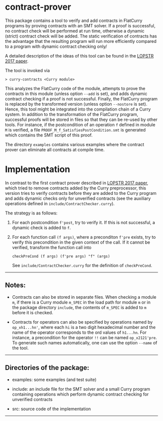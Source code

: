 contract-prover
===============

This package contains a tool to verify and add contracts in FlatCurry programs
by proving contracts with an SMT solver. If a proof is successful,
no contract check will be performed at run time, otherwise
a dynamic (strict) contract check will be added.
The static verification of contracts has the advantage that
the resulting program will run more efficiently compared
to a program with dynamic contract checking only/

A detailed description of the ideas of this tool can be found in the
[LOPSTR 2017 paper](https://dx.doi.org/10.1007/978-3-319-94460-9_19).

The tool is invoked via

    > curry-contracts <Curry module>

This analyzes the FlatCurry code of the module, attempts to prove
the contracts in this module (unless option `--add` is set),
and adds dynamic contract checking if a proof is not successful.
Finally, the FlatCurry program is replaced by the transformed version
(unless option `--nostore` is set).
Hence, this tool might be integrated into the compilation chain
of a Curry system.
In addition to the transformation of the FlatCurry program,
successful proofs will be stored in files so that they can
be re-used by other tools. For instance, if the postcondition
of an operation `f` defined in module `M` is verified,
a file `PROOF_M_f_SatisfiesPostCondition.smt` is generated
which contains the SMT script of this proof.

The directory `examples` contains various examples where the
contract prover can eliminate all contracts at compile time.


Implementation
==============

In contrast to the first contract prover described in
[LOPSTR 2017 paper](https://dx.doi.org/10.1007/978-3-319-94460-9_19),
which tried to remove contracts added by the Curry preprocessor,
this version tries to verify contracts before they are added
to the Curry program and adds dynamic checks only for unverified contracts
(see the auxiliary operations defined in `include/ContractChecker.curry`).

The strategy is as follows:

1. For each postcondition `f'post`, try to verify it.
   If this is not successful, a dynamic check is added to `f`.

2. For each function call `(f args)`, where a preconditon `f'pre` exists,
   try to verify this precondition in the given context of the call.
   If it cannot be verified, transform the function call into

       checkPreCond (f args) (f'pre args) "f" (args)

   See `include/ContractChecker.curry` for the definition of `checkPreCond`.

---------------------------------------------------------------------------

Notes:
------

- Contracts can also be stored in separate files.
  When checking a module `m`, if there is a Curry module `m_SPEC`
  in the load path for module `m` or in the package directory `include`,
  the contents of `m_SPEC` is added to `m` before it is checked.

- Contracts for operators can also be specified by
  operations named by `op_xh1...hn'`, where each
  `hi` is a two digit hexadecimal number and the name
  of the operator corresponds to the ord values of `h1...hn`.
  For instance, a precondition for the operator `!!` can be named
  `op_x2121'pre`. To generate such names automatically,
  one can use the option `--name` of the tool.

---------------------------------------------------------------------------

Directories of the package:
---------------------------

* examples: some examples (and test suite)

* include: an include file for the SMT solver and a small Curry program
  containing operations which perform dynamic contract checking
  for unverified contracts

* src: source code of the implementation

---------------------------------------------------------------------------

